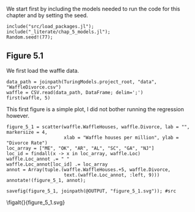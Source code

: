 <!--This file was generated, do not modify it.-->
We start first by including the models needed to run the code for this chapter
and by setting the seed.

```julia:ex1
include("src/load_packages.jl");
include("_literate/chap_5_models.jl");
Random.seed!(77);
```

## Figure 5.1

We first load the waffle data.

```julia:ex2
data_path = joinpath(TuringModels.project_root, "data", "WaffleDivorce.csv")
waffle = CSV.read(data_path, DataFrame; delim=';')
first(waffle, 5)
```

This first figure is a simple plot, I did not bother running the regression
however.

```julia:ex3
figure_5_1 = scatter(waffle.WaffleHouses, waffle.Divorce, lab = "", markersize = 4,
                     xlab = "Waffle houses per million", ylab = "Divorce Rate")
loc_array = ["ME", "OK", "AR", "AL", "SC", "GA", "NJ"]
loc_id = findall(x -> x in loc_array, waffle.Loc)
waffle.Loc_annot .= " "
waffle.Loc_annot[loc_id] .= loc_array
annot = Array(tuple.(waffle.WaffleHouses.+5, waffle.Divorce,
                     text.(waffle.Loc_annot, :left, 9)))
annotate!(figure_5_1, annot);

savefig(figure_5_1, joinpath(@OUTPUT, "figure_5_1.svg")); #src
```

\figalt{}{figure_5_1.svg}

